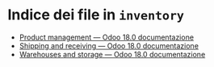 # Indice dei file in `inventory`

- [Product management — Odoo 18.0 documentazione](./product_management.md)
- [Shipping and receiving — Odoo 18.0 documentazione](./shipping_receiving.md)
- [Warehouses and storage — Odoo 18.0 documentazione](./warehouses_storage.md)

